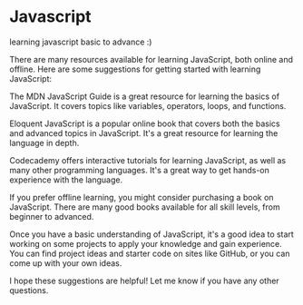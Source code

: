 # Javascript
learning javascript basic to advance :)


There are many resources available for learning JavaScript, both online and offline. Here are some suggestions for getting started with learning JavaScript:

The MDN JavaScript Guide is a great resource for learning the basics of JavaScript. It covers topics like variables, operators, loops, and functions.

Eloquent JavaScript is a popular online book that covers both the basics and advanced topics in JavaScript. It's a great resource for learning the language in depth.

Codecademy offers interactive tutorials for learning JavaScript, as well as many other programming languages. It's a great way to get hands-on experience with the language.

If you prefer offline learning, you might consider purchasing a book on JavaScript. There are many good books available for all skill levels, from beginner to advanced.

Once you have a basic understanding of JavaScript, it's a good idea to start working on some projects to apply your knowledge and gain experience. You can find project ideas and starter code on sites like GitHub, or you can come up with your own ideas.

I hope these suggestions are helpful! Let me know if you have any other questions.
